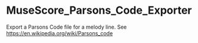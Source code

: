 # MuseScore_Parsons_Code_Exporter
Export a Parsons Code file for a melody line. See https://en.wikipedia.org/wiki/Parsons_code
